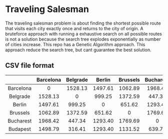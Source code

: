 # Traveling Salesman 
The traveling salesman problem is about finding the shortest possible route that visits each city exactly once and 
returns to the city of origin. A bruteforce approach with running a exhaustive search on all possible routes is not a 
solution because the search tree explodes exponentially as number of cities increase. This repo has a Genetic Algorithm approach. 
This approach reduce the search tree, but cant guarantee the best solution.

## CSV file format
|  &nbsp;   | Barcelona | Belgrade |  Berlin | Brussels | Bucharest | Budapest |
|:---------:|:---------:|:--------:|:-------:|:--------:|:---------:|:--------:|
| Barcelona |     0     |  1528.13 | 1497.61 |  1062.89 |  1968.42  |  1498.79 |
|  Belgrade |  1528.13  |     0    |  999.25 |  1372.59 |   447.34  |  316.41  |
|   Berlin  |  1497.61  |  999.25  |    0    |  651.62  |  1293.40  |  1293.40 |
|  Brussels |  1062.89  |  1372.59 |  651.62 |     0    |  1769.69  |  1131.52 |
| Bucharest |  1968.42  |  447.34  | 1293.40 |  1769.69 |     0     |  639.77  |
|  Budapest |  1498.79  |  316.41  | 1293.40 |  1131.52 |   639.77  |     0    |

